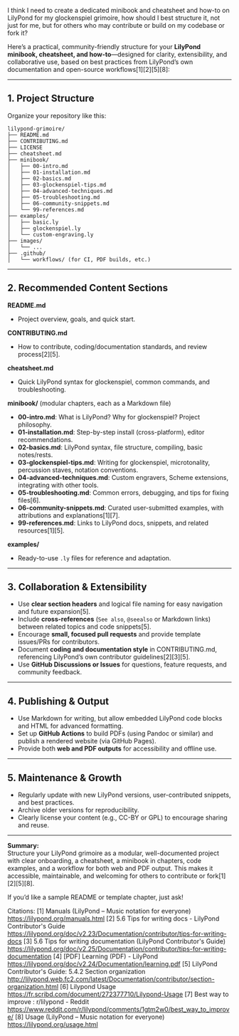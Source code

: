 

I think I need to create a dedicated minibook and cheatsheet and how-to on LilyPond for my glockenspiel grimoire, how should I best structure it, not just for me, but for others who may contribute or build on my codebase or fork it?

Here’s a practical, community-friendly structure for your **LilyPond minibook, cheatsheet, and how-to**—designed for clarity, extensibility, and collaborative use, based on best practices from LilyPond’s own documentation and open-source workflows[1][2][5][8]:

---

## 1. **Project Structure**

Organize your repository like this:

```
lilypond-grimoire/
├── README.md
├── CONTRIBUTING.md
├── LICENSE
├── cheatsheet.md
├── minibook/
│   ├── 00-intro.md
│   ├── 01-installation.md
│   ├── 02-basics.md
│   ├── 03-glockenspiel-tips.md
│   ├── 04-advanced-techniques.md
│   ├── 05-troubleshooting.md
│   ├── 06-community-snippets.md
│   └── 99-references.md
├── examples/
│   ├── basic.ly
│   ├── glockenspiel.ly
│   └── custom-engraving.ly
├── images/
│   └── ...
├── .github/
│   └── workflows/ (for CI, PDF builds, etc.)
```

---

## 2. **Recommended Content Sections**

**README.md**
- Project overview, goals, and quick start.

**CONTRIBUTING.md**
- How to contribute, coding/documentation standards, and review process[2][5].

**cheatsheet.md**
- Quick LilyPond syntax for glockenspiel, common commands, and troubleshooting.

**minibook/** (modular chapters, each as a Markdown file)
- **00-intro.md**: What is LilyPond? Why for glockenspiel? Project philosophy.
- **01-installation.md**: Step-by-step install (cross-platform), editor recommendations.
- **02-basics.md**: LilyPond syntax, file structure, compiling, basic notes/rests.
- **03-glockenspiel-tips.md**: Writing for glockenspiel, microtonality, percussion staves, notation conventions.
- **04-advanced-techniques.md**: Custom engravers, Scheme extensions, integrating with other tools.
- **05-troubleshooting.md**: Common errors, debugging, and tips for fixing files[6].
- **06-community-snippets.md**: Curated user-submitted examples, with attributions and explanations[1][7].
- **99-references.md**: Links to LilyPond docs, snippets, and related resources[1][5].

**examples/**  
- Ready-to-use `.ly` files for reference and adaptation.

---

## 3. **Collaboration & Extensibility**

- Use **clear section headers** and logical file naming for easy navigation and future expansion[5].
- Include **cross-references** (`See also`, `@seealso` or Markdown links) between related topics and code snippets[5].
- Encourage **small, focused pull requests** and provide template issues/PRs for contributors.
- Document **coding and documentation style** in CONTRIBUTING.md, referencing LilyPond’s own contributor guidelines[2][3][5].
- Use **GitHub Discussions or Issues** for questions, feature requests, and community feedback.

---

## 4. **Publishing & Output**

- Use Markdown for writing, but allow embedded LilyPond code blocks and HTML for advanced formatting.
- Set up **GitHub Actions** to build PDFs (using Pandoc or similar) and publish a rendered website (via GitHub Pages).
- Provide both **web and PDF outputs** for accessibility and offline use.

---

## 5. **Maintenance & Growth**

- Regularly update with new LilyPond versions, user-contributed snippets, and best practices.
- Archive older versions for reproducibility.
- Clearly license your content (e.g., CC-BY or GPL) to encourage sharing and reuse.

---

**Summary:**  
Structure your LilyPond grimoire as a modular, well-documented project with clear onboarding, a cheatsheet, a minibook in chapters, code examples, and a workflow for both web and PDF output. This makes it accessible, maintainable, and welcoming for others to contribute or fork[1][2][5][8].

If you’d like a sample README or template chapter, just ask!

Citations:
[1] Manuals (LilyPond – Music notation for everyone) https://lilypond.org/manuals.html
[2] 5.6 Tips for writing docs - LilyPond Contributor's Guide https://lilypond.org/doc/v2.23/Documentation/contributor/tips-for-writing-docs
[3] 5.6 Tips for writing documentation (LilyPond Contributor's Guide) https://lilypond.org/doc/v2.25/Documentation/contributor/tips-for-writing-documentation
[4] [PDF] Learning (PDF) - LilyPond https://lilypond.org/doc/v2.24/Documentation/learning.pdf
[5] LilyPond Contributor's Guide: 5.4.2 Section organization http://lilypond.web.fc2.com/latest/Documentation/contributor/section-organization.html
[6] Lilypond Usage https://fr.scribd.com/document/272377710/Lilypond-Usage
[7] Best way to improve : r/lilypond - Reddit https://www.reddit.com/r/lilypond/comments/1gtm2w0/best_way_to_improve/
[8] Usage (LilyPond – Music notation for everyone) https://lilypond.org/usage.html
